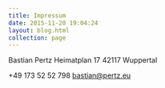 ```yaml
---
title: Impressum
date: 2015-11-20 19:04:24
layout: blog.html
collection: page
---
```


Bastian Pertz
Heimatplan 17
42117 Wuppertal

+49 173 52 52 798
bastian@pertz.eu
